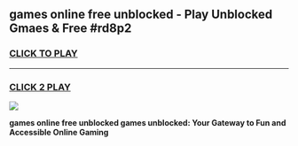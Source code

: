 
## games online free unblocked - Play Unblocked Gmaes & Free #rd8p2
<h3>
<a href="https://news.freeplayer.one?title=games_online_free_unblocked&ref=26F">CLICK TO PLAY</a></h3>
<hr>

<h3>
<a href="https://news.freeplayer.one?title=games_online_free_unblocked&ref=26F">CLICK 2 PLAY</a>
  
</h3>

<a href="https://news.freeplayer.one?title=games_online_free_unblocked&ref=26F/"><img src="https://clearcache.store/games.png"></a>


**games online free unblocked games unblocked: Your Gateway to Fun and Accessible Online Gaming**
